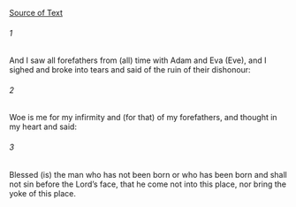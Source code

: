 [Source of Text](https://github.com/scrollmapper/bible_databases_deuterocanonical)

###### 1
And I saw all forefathers from (all) time with Adam and Eva (Eve), and I sighed and broke into tears and said of the ruin of their dishonour:

###### 2
Woe is me for my infirmity and (for that) of my forefathers, and thought in my heart and said:

###### 3
Blessed (is) the man who has not been born or who has been born and shall not sin before the Lord’s face, that he come not into this place, nor bring the yoke of this place.